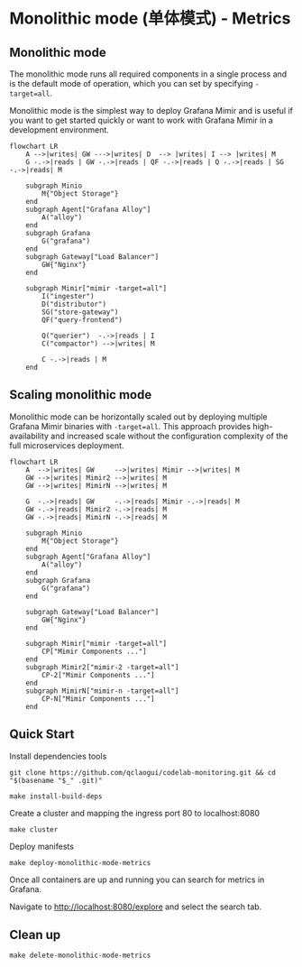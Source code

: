 # Monolithic mode (单体模式) - Metrics

## Monolithic mode

The monolithic mode runs all required components in a single process and is the default mode of operation, which you can set by specifying `-target=all`.

Monolithic mode is the simplest way to deploy Grafana Mimir and is useful if you want to get started quickly or want to work with Grafana Mimir in a development environment.

```mermaid
flowchart LR
    A -->|writes| GW --->|writes| D  --> |writes| I --> |writes| M
    G -.->|reads | GW -.->|reads | QF -.->|reads | Q -.->|reads | SG -.->|reads| M

    subgraph Minio
        M{"Object Storage"}
    end
    subgraph Agent["Grafana Alloy"]
        A("alloy")
    end
    subgraph Grafana
        G("grafana")
    end
    subgraph Gateway["Load Balancer"]
        GW{"Nginx"}
    end

    subgraph Mimir["mimir -target=all"]
        I("ingester")
        D("distributor")
        SG("store-gateway")
        QF("query-frontend")

        Q("querier")  -.->|reads | I 
        C("compactor") -->|writes| M

        C -.->|reads | M
    end
```

## Scaling monolithic mode

Monolithic mode can be horizontally scaled out by deploying multiple Grafana Mimir binaries with `-target=all`. This approach provides high-availability and increased scale without the configuration complexity of the full microservices deployment.

```mermaid
flowchart LR
    A  -->|writes| GW     -->|writes| Mimir -->|writes| M
    GW -->|writes| Mimir2 -->|writes| M
    GW -->|writes| MimirN -->|writes| M
    
    G  -.->|reads| GW     -.->|reads| Mimir -.->|reads| M    
    GW -.->|reads| Mimir2 -.->|reads| M
    GW -.->|reads| MimirN -.->|reads| M

    subgraph Minio
        M{"Object Storage"}
    end
    subgraph Agent["Grafana Alloy"]
        A("alloy")
    end
    subgraph Grafana
        G("grafana")
    end

    subgraph Gateway["Load Balancer"]
        GW{"Nginx"}
    end

    subgraph Mimir["mimir -target=all"]
        CP["Mimir Components ..."]
    end
    subgraph Mimir2["mimir-2 -target=all"]
        CP-2["Mimir Components ..."]
    end
    subgraph MimirN["mimir-n -target=all"]
        CP-N["Mimir Components ..."]
    end
```

## Quick Start

Install dependencies tools

```shell
git clone https://github.com/qclaogui/codelab-monitoring.git && cd "$(basename "$_" .git)"

make install-build-deps
```

Create a cluster and mapping the ingress port 80 to localhost:8080

```shell
make cluster
```

Deploy manifests

```shell
make deploy-monolithic-mode-metrics
```

Once all containers are up and running you can search for metrics in Grafana.

Navigate to [http://localhost:8080/explore](http://localhost:8080/explore) and select the search tab.

## Clean up

```shell
make delete-monolithic-mode-metrics
```
